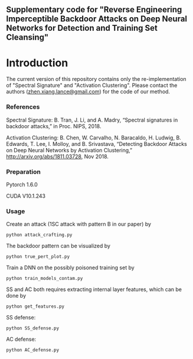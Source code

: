 ## Supplementary code for "Reverse Engineering Imperceptible Backdoor Attacks on Deep Neural Networks for Detection and Training Set Cleansing"

# Introduction

The current version of this repository contains only the re-implementation of "Spectral Signature" and "Activation Clustering".
Please contact the authors (zhen.xiang.lance@gmail.com) for the code of our method.

### References

Spectral Signature: 
B. Tran, J. Li, and A. Madry, “Spectral signatures in
backdoor attacks,” in Proc. NIPS, 2018.

Activation Clustering: B. Chen, W. Carvalho, N. Baracaldo, H. Ludwig, B. Edwards, T. Lee, I. Molloy, and B. Srivastava, “Detecting
Backdoor Attacks on Deep Neural Networks by Activation Clustering,” http://arxiv.org/abs/1811.03728, Nov 2018.
### Preparation

Pytorch 1.6.0

CUDA V10.1.243

### Usage

Create an attack (1SC attack with pattern B in our paper) by

    python attack_crafting.py

The backdoor pattern can be visualized by

    python true_pert_plot.py

Train a DNN on the possibly poisoned training set by
    
    python train_models_contam.py

SS and AC both requires extracting internal layer features, which can be done by

    python get_features.py

SS defense:

    python SS_defense.py

AC defense:

    python AC_defense.py

